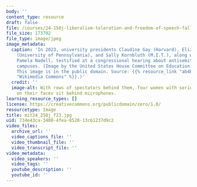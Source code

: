 ```yaml
---
body: ''
content_type: resource
draft: false
file: /courses/24-150j-liberalism-toleration-and-freedom-of-speech-fall-2023/mit24_250j_f23.jpg
file_size: 173702
file_type: image/jpeg
image_metadata:
  caption: 'In 2023, university presidents Claudine Gay (Harvard), Elizabeth Magill
    (University of Pennsylvania), and Sally Kornbluth (M.I.T.), along with historian
    Pamela Nadell, testified at a congressional hearing about antisemitism on college
    campuses. (Image by the United States House Committee on Education and the Workforce.
    This image is in the public domain. Source: {{% resource_link "ab4b6760-1f28-42f9-99b3-425c9e7a2a18"
    "Wikimedia Commons" %}}.)'
  credit: ''
  image-alt: With rows of spectators behind them, four women with serious expressions
    on their faces sit behind microphones.
learning_resource_types: []
license: https://creativecommons.org/publicdomain/zero/1.0/
resourcetype: Image
title: mit24_250j_f23.jpg
uid: 734e43ca-3408-4fea-8520-13c61237d9c2
video_files:
  archive_url: ''
  video_captions_file: ''
  video_thumbnail_file: ''
  video_transcript_file: ''
video_metadata:
  video_speakers: ''
  video_tags: ''
  youtube_description: ''
  youtube_id: ''
---
```

